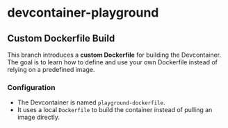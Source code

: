 # devcontainer-playground

## Custom Dockerfile Build

This branch introduces a **custom Dockerfile** for building the Devcontainer.  
The goal is to learn how to define and use your own Dockerfile instead of relying on a predefined image.

### Configuration

- The Devcontainer is named `playground-dockerfile`.
- It uses a local `Dockerfile` to build the container instead of pulling an image directly.
